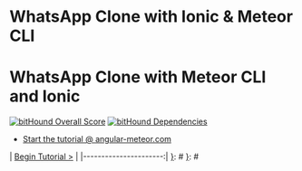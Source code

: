 [{]: <region> (header)
# WhatsApp Clone with Ionic & Meteor CLI
[}]: #
[{]: <region> (body)
# WhatsApp Clone with Meteor CLI and Ionic

[![bitHound Overall Score](https://www.bithound.io/github/DAB0mB/angular-meteor-whatsapp/badges/score.svg)](https://www.bithound.io/github/DAB0mB/angular-meteor-whatsapp) [![bitHound Dependencies](https://www.bithound.io/github/DAB0mB/angular-meteor-whatsapp/badges/dependencies.svg)](https://www.bithound.io/github/DAB0mB/angular-meteor-whatsapp/master/dependencies/npm)

- [Start the tutorial @ angular-meteor.com](https://www.angular-meteor.com/tutorials/whatsapp/meteor/bootstrapping)

[}]: #
[{]: <region> (footer)
[{]: <helper> (nav_step)
| [Begin Tutorial >](manuals/views/step1.md) |
|----------------------:|
[}]: #
[}]: #

